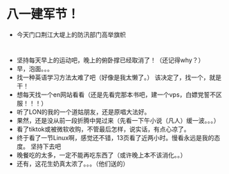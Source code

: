 # 八一建军节！

- 今天门口荆江大堤上的防汛部门高举旗帜


# 

- 坚持每天早上的运动吧，晚上的俯卧撑已经取消了！（还记得why？）
- 早，泡面。。。
- 找一种英语学习方法太难了吧（好像是我太懒了。） 该决定了，找一个，就是干！
- 想每天找一个en网站看看（还是先看完那本书吧，建一个vps，白嫖党誓不区服！！！）
- 听了LON的我的一个道姑朋友，还是原唱大法好。
- 果然，还是没从前一段折腾中晃过来（先看一下午小说（凡人）缓一波。。。）
- 看了tiktok或被微软收购，不管最后怎样，说实话，有点心凉了。
- 终于看了一节Linux啊，感觉还不错，13页看了近两小时。慢看永远是我的态度。 坚持下去吧
- 晚餐吃的太多，一定不能再吃东西了（或许晚上本不该消化。。）
- 还有，这花生奶真太浓了。。。（他们送的）
